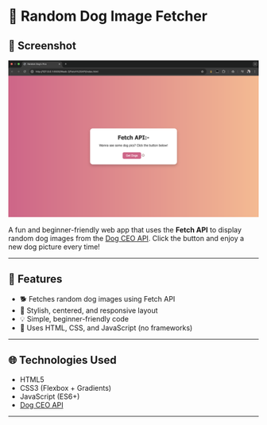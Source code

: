 # 🐶 Random Dog Image Fetcher

## 📸 Screenshot

![Dog Fetcher Screenshot](preview.png)  

A fun and beginner-friendly web app that uses the **Fetch API** to display random dog images from the [Dog CEO API](https://dog.ceo/dog-api/). Click the button and enjoy a new dog picture every time!

---

## 🚀 Features

- 🐕 Fetches random dog images using Fetch API
- 🎨 Stylish, centered, and responsive layout
- 💡 Simple, beginner-friendly code
- 🧩 Uses HTML, CSS, and JavaScript (no frameworks)

---

## 🌐 Technologies Used

- HTML5
- CSS3 (Flexbox + Gradients)
- JavaScript (ES6+)
- [Dog CEO API](https://dog.ceo/dog-api/)

---



